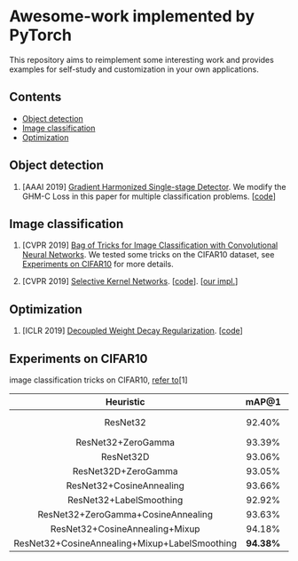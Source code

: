 Awesome-work implemented by PyTorch
========================

This repository aims to reimplement some interesting work and provides examples for self-study and customization in your 
own applications.

## Contents
- [Object detection](#Object-detection)
- [Image classification](#Image-classification)
- [Optimization](#Optimization)

## Object detection
1. [AAAI 2019] [Gradient Harmonized Single-stage Detector](https://arxiv.org/abs/1811.05181v1).
We modify the GHM-C Loss in this paper for multiple classification problems. [[code](https://github.com/SmallHedgehog/Awesome-work/blob/master/GHM/GHMC_Loss.py)]

## Image classification
1. [CVPR 2019] [Bag of Tricks for Image Classification with Convolutional Neural Networks](https://arxiv.org/pdf/1812.01187.pdf).
We tested some tricks on the CIFAR10 dataset, see [Experiments on CIFAR10](#Experiments-on-CIFAR10) for more details.

2. [CVPR 2019] [Selective Kernel Networks](https://arxiv.org/abs/1903.06586). [[code](https://github.com/implus/SKNet)]. [[our impl.](https://github.com/SmallHedgehog/Awesome-work/blob/master/model/SK/SKNet.py)]

## Optimization
1. [ICLR 2019] [Decoupled Weight Decay Regularization](https://arxiv.org/abs/1711.05101). [[code](https://github.com/kashif/pytorch/blob/adamw/torch/optim/adam.py)]

## Experiments on CIFAR10
image classification tricks on CIFAR10, [refer to](https://arxiv.org/pdf/1812.01187.pdf)[1]

|                 **Heuristic**                 |   mAP@1    |    Lift    |
| :-------------------------------------------: | :--------: | :--------: |
|                   ResNet32                    |   92.40%   |     (+0.0, BASELINE)     |
|              ResNet32+ZeroGamma               |   93.39%   |   +0.99%   |
|                   ResNet32D                   |   93.06%   |   +0.66%   |
|              ResNet32D+ZeroGamma              |   93.05%   |   +0.65%   |
|           ResNet32+CosineAnnealing            |   93.66%   |   +1.26%   |
|            ResNet32+LabelSmoothing            |   92.92%   |   +0.52%   |
|      ResNet32+ZeroGamma+CosineAnnealing       |   93.63%   |   +1.23%   |
|        ResNet32+CosineAnnealing+Mixup         |   94.18%   |   +1.78%   |
| ResNet32+CosineAnnealing+Mixup+LabelSmoothing | **94.38%** | **+1.98%** |
